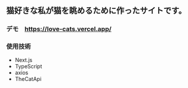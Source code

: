 
## 猫好きな私が猫を眺めるために作ったサイトです。
### デモ　https://love-cats.vercel.app/
### 使用技術
- Next.js
- TypeScript
- axios
- TheCatApi
